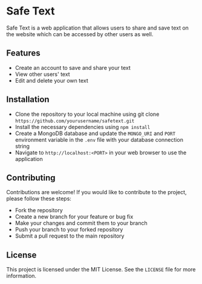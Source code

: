 # Safe Text
Safe Text is a web application that allows users to share and save text on the website which can be accessed by other users as well.

## Features
 - Create an account to save and share your text
 - View other users' text
 - Edit and delete your own text

## Installation
- Clone the repository to your local machine using git clone ```https://github.com/yourusername/safetext.git```
- Install the necessary dependencies using ```npm install```
- Create a MongoDB database and update the ```MONGO_URI``` and ```PORT``` environment variable in the ```.env``` file with your database connection string
- Navigate to ```http://localhost:<PORT>``` in your web browser to use the application

## Contributing
Contributions are welcome! If you would like to contribute to the project, please follow these steps:

- Fork the repository
- Create a new branch for your feature or bug fix
- Make your changes and commit them to your branch
- Push your branch to your forked repository
- Submit a pull request to the main repository

## License 
This project is licensed under the MIT License. See the ```LICENSE``` file for more information.
